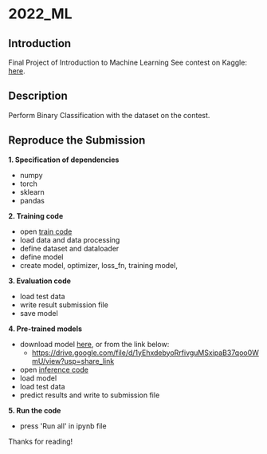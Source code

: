 # 2022_ML

## Introduction
Final Project of Introduction to Machine Learning
See contest on Kaggle: [here](https://www.kaggle.com/competitions/tabular-playground-series-aug-2022/overview).

## Description
Perform Binary Classification with the dataset on the contest.

## Reproduce the Submission
**1. Specification of dependencies**
  - numpy
  - torch
  - sklearn
  - pandas

**2. Training code**
  - open [train code](109550042_Final_train.ipynb)
  - load data and data processing
  - define dataset and dataloader
  - define model
  - create model, optimizer, loss_fn, training model, 

**3. Evaluation code**
  - load test data
  - write result submission file
  - save model

**4. Pre-trained models**
  - download model [here](model_59065.pt), or from the link below:
    - https://drive.google.com/file/d/1yEhxdebyoRrfivguMSxipaB37qoo0WmU/view?usp=share_link
  - open [inference code](109550042_Final_inference.ipynb)
  - load model
  - load test data
  - predict results and write to submission file

**5. Run the code**
  - press 'Run all' in ipynb file

Thanks for reading!
